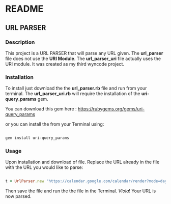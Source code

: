 # README 

## URL PARSER

### Description

This project is a URL PARSER that will parse any URL given. The **url_parser** file does not use the **URI Module**. The **url_parser_uri** file actually uses the URI module. It was created as my third wyncode project.

### Installation 

To install just download the the **url_parser.rb** file and run from your terminal. The **url_parser_uri.rb** will require the installation of the **uri-query_params** gem.

You can download this gem here : https://rubygems.org/gems/uri-query_params

or you can install the from your Terminal using:

```bash

gem install uri-query_params

```

### Usage

Upon installation and download of file. Replace the URL already in the file with the URL you would like to parse:

```ruby

t = UrlParser.new "https://calendar.google.com/calendar/render?mode=day&date=20170424T185803&pli=1#main_7%7Cday-1+24230+24230+24230"

```

Then save the file and run the the file in the Terminal. _Viola_! Your URL is now parsed.
